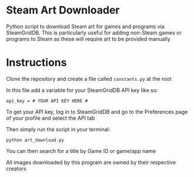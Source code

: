 # Steam Art Downloader
Python script to download Steam art for games and programs via SteamGridDB. This is particularly useful for adding non-Steam games or programs to Steam as these will require art to be provided manually

# Instructions

Clone the repository and create a file called ```constants.py``` at the root

In this file add a variable for your SteamGridDB API key like so:
``` 
api_key = # YOUR API KEY HERE #
```
To get your API key, log in to SteamGridDB and go to the Preferences page of your profile and select the API tab

Then simply run the script in your terminal:

```
python art_download.py
```
You can then search for a title by Game ID or game/app name

All images downloaded by this program are owned by their respective creators
